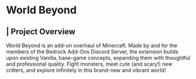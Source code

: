 # World Beyond

## | Project Overview
World Beyond is an add-on overhaul of Minecraft. Made by and for the members of the Bedrock Add-Ons Discord Server, the extension builds upon existing Vanilla, base-game concepts, expanding them with thoughtful and professional quality. Fight monsters, meet cute (and scary!) new critters, and explore infinitely in this brand-new and vibrant world!
